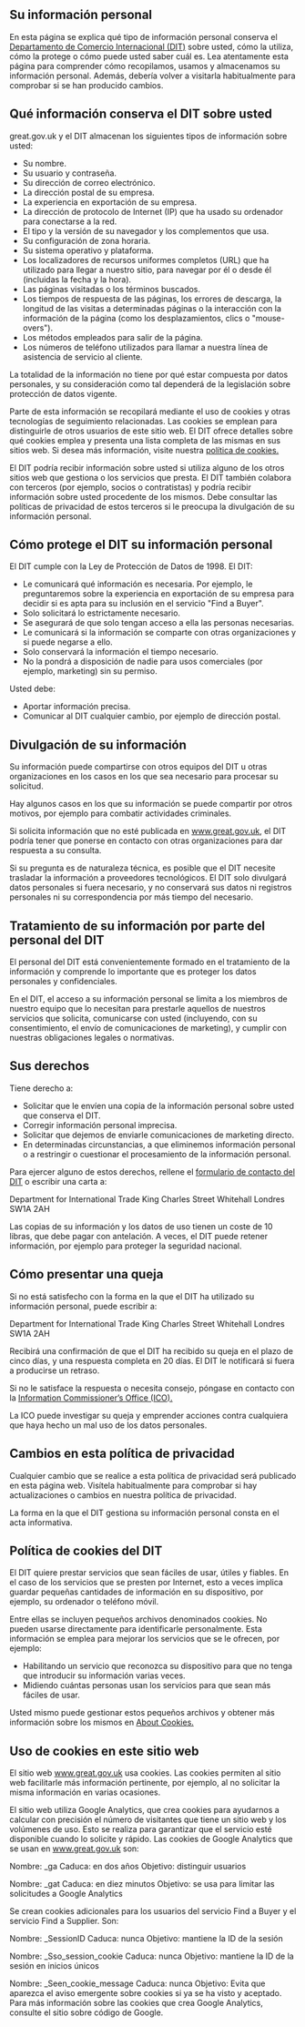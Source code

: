 ## Su información personal

En esta página se explica qué tipo de información personal conserva el [Departamento de Comercio Internacional (DIT)](http://www.gov.uk/dit) sobre usted, cómo la utiliza, cómo la protege o cómo puede usted saber cuál es.
Lea atentamente esta página para comprender cómo recopilamos, usamos y almacenamos su información personal.  Además, debería volver a visitarla habitualmente para comprobar si se han producido cambios.

## Qué información conserva el DIT sobre usted

great.gov.uk y el DIT almacenan los siguientes tipos de información sobre usted:

- Su nombre.
- Su usuario y contraseña.
- Su dirección de correo electrónico.
- La dirección postal de su empresa.
- La experiencia en exportación de su empresa.
- La dirección de protocolo de Internet (IP) que ha usado su ordenador para conectarse a la red.
- El tipo y la versión de su navegador y los complementos que usa.
- Su configuración de zona horaria.
- Su sistema operativo y plataforma.
- Los localizadores de recursos uniformes completos (URL) que ha utilizado para llegar a nuestro sitio, para navegar por él o desde él (incluidas la fecha y la hora).
- Las páginas visitadas o los términos buscados.
- Los tiempos de respuesta de las páginas, los errores de descarga, la longitud de las visitas a determinadas páginas o la interacción con la información de la página (como los desplazamientos, clics o "mouse-overs").
- Los métodos empleados para salir de la página.
- Los números de teléfono utilizados para llamar a nuestra línea de asistencia de servicio al cliente.

La totalidad de la información no tiene por qué estar compuesta por datos personales, y su consideración como tal dependerá de la legislación sobre protección de datos vigente.

Parte de esta información se recopilará mediante el uso de cookies y otras tecnologías de seguimiento relacionadas.  Las cookies se emplean para distinguirle de otros usuarios de este sitio web. El DIT ofrece detalles sobre qué cookies emplea y presenta una lista completa de las mismas en sus sitios web. Si desea más información, visite nuestra [política de cookies.](https://www.exportingisgreat.gov.uk/privacy-and-cookies/#_UKTI_Cookies_Policy)

El DIT podría recibir información sobre usted si utiliza alguno de los otros sitios web que gestiona o los servicios que presta. El DIT también colabora con terceros (por ejemplo, socios o contratistas) y podría recibir información sobre usted procedente de los mismos.  Debe consultar las políticas de privacidad de estos terceros si le preocupa la divulgación de su información personal.

## Cómo protege el DIT su información personal

El DIT cumple con la Ley de Protección de Datos de 1998. 
El DIT:

- Le comunicará qué información es necesaria. Por ejemplo, le preguntaremos sobre la experiencia en exportación de su empresa para decidir si es apta para su inclusión en el servicio "Find a Buyer".
- Solo solicitará lo estrictamente necesario.
- Se asegurará de que solo tengan acceso a ella las personas necesarias.
- Le comunicará si la información se comparte con otras organizaciones y si puede negarse a ello.
- Solo conservará la información el tiempo necesario.
- No la pondrá a disposición de nadie para usos comerciales (por ejemplo, marketing) sin su permiso.

Usted debe:

- Aportar información precisa.
- Comunicar al DIT cualquier cambio, por ejemplo de dirección postal.

## Divulgación de su información

Su información puede compartirse con otros equipos del DIT u otras organizaciones en los casos en los que sea necesario para procesar su solicitud.

Hay algunos casos en los que su información se puede compartir por otros motivos, por ejemplo para combatir actividades criminales. 

Si solicita información que no esté publicada en www.great.gov.uk, el DIT podría tener que ponerse en contacto con otras organizaciones para dar respuesta a su consulta.

Si su pregunta es de naturaleza técnica, es posible que el DIT necesite trasladar la información a proveedores tecnológicos. El DIT solo divulgará datos personales si fuera necesario, y no conservará sus datos ni registros personales ni su correspondencia por más tiempo del necesario.

## Tratamiento de su información por parte del personal del DIT

El personal del DIT está convenientemente formado en el tratamiento de la información y comprende lo importante que es proteger los datos personales y confidenciales.

En el DIT, el acceso a su información personal se limita a los miembros de nuestro equipo que lo necesitan para prestarle aquellos de nuestros servicios que solicita, comunicarse con usted (incluyendo, con su consentimiento, el envío de comunicaciones de marketing), y cumplir con nuestras obligaciones legales o normativas. 

## Sus derechos

Tiene derecho a:

- Solicitar que le envíen una copia de la información personal sobre usted que conserva el DIT.
- Corregir información personal imprecisa.
- Solicitar que dejemos de enviarle comunicaciones de marketing directo.
- En determinadas circunstancias, a que eliminemos información personal o a restringir o cuestionar el procesamiento de la información personal. 

Para ejercer alguno de estos derechos, rellene el  [formulario de contacto del DIT](https://www.contactus.ukti.gov.uk/enquiry/topic) o escribir una carta a:

Department for International Trade
King Charles Street
Whitehall
Londres
SW1A 2AH

Las copias de su información y los datos de uso tienen un coste de 10 libras, que debe pagar con antelación.
A veces, el DIT puede retener información, por ejemplo para proteger la seguridad nacional.

## Cómo presentar una queja

Si no está satisfecho con la forma en la que el DIT ha utilizado su información personal, puede escribir a:

Department for International Trade
King Charles Street
Whitehall
Londres
SW1A 2AH

Recibirá una confirmación de que el DIT ha recibido su queja en el plazo de cinco días, y una respuesta completa en 20 días. El DIT le notificará si fuera a producirse un retraso.

Si no le satisface la respuesta o necesita consejo, póngase en contacto con la  [Information Commissioner’s Office (ICO).](https://ico.org.uk/concerns/getting/)

La ICO puede investigar su queja y emprender acciones contra cualquiera que haya hecho un mal uso de los datos personales.

## Cambios en esta política de privacidad

Cualquier cambio que se realice a esta política de privacidad será publicado en esta página web. Visítela habitualmente para comprobar si hay actualizaciones o cambios en nuestra política de privacidad.

La forma en la que el DIT gestiona su información personal consta en el acta informativa.

## Política de cookies del DIT

El DIT quiere prestar servicios que sean fáciles de usar, útiles y fiables. En el caso de los servicios que se presten por Internet, esto a veces implica guardar pequeñas cantidades de información en su dispositivo, por ejemplo, su ordenador o teléfono móvil. 

Entre ellas se incluyen pequeños archivos denominados cookies. No pueden usarse directamente para identificarle personalmente. Esta información se emplea para mejorar los servicios que se le ofrecen, por ejemplo:

- Habilitando un servicio que reconozca su dispositivo para que no tenga que introducir su información varias veces.
- Midiendo cuántas personas usan los servicios para que sean más fáciles de usar.

Usted mismo puede gestionar estos pequeños archivos y obtener más información sobre los mismos en [About Cookies.](http://www.aboutcookies.org/)

## Uso de cookies en este sitio web

El sitio web www.great.gov.uk usa cookies. Las cookies permiten al sitio web facilitarle más información pertinente, por ejemplo, al no solicitar la misma información en varias ocasiones.

El sitio web utiliza Google Analytics, que crea cookies para ayudarnos a calcular con precisión el número de visitantes que tiene un sitio web y los volúmenes de uso. Esto se realiza para garantizar que el servicio esté disponible cuando lo solicite y rápido.
Las cookies de Google Analytics que se usan en www.great.gov.uk son:

Nombre: _ga
Caduca: en dos años
Objetivo: distinguir usuarios

Nombre: _gat
Caduca: en diez minutos
Objetivo: se usa para limitar las solicitudes a Google Analytics

Se crean cookies adicionales para los usuarios del servicio Find a Buyer y el servicio Find a Supplier. Son: 

Nombre: _SessionID
Caduca: nunca
Objetivo: mantiene la ID de la sesión

Nombre: _Sso_session_cookie
Caduca: nunca
Objetivo: mantiene la ID de la sesión en inicios únicos

Nombre: _Seen_cookie_message
Caduca: nunca
Objetivo: Evita que aparezca el aviso emergente sobre cookies si ya se ha visto y aceptado.
Para más información sobre las cookies que crea Google Analytics, consulte el  sitio sobre código de Google.
